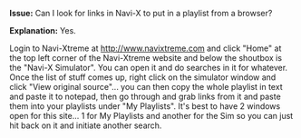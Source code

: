 **Issue:** Can I look for links in Navi-X to put in a playlist from a browser?

**Explanation:** Yes.

Login to Navi-Xtreme at http://www.navixtreme.com and click "Home" at the top left corner of the Navi-Xtreme website and below the shoutbox is the "Navi-X Simulator". You can open it and do searches in it for whatever. Once the list of stuff comes up, right click on the simulator window and click "View original source"... you can then copy the whole playlist in text and paste it to notepad, then go through and grab links from it and paste them into your playlists under "My Playlists". It's best to have 2 windows open for this site... 1 for My Playlists and another for the Sim so you can just hit back on it and initiate another search.